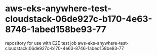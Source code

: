 # aws-eks-anywhere-test-cloudstack-06de927c-b170-4e63-8746-1abed158be93-77
repository for use with E2E test job aws-eks-anywhere-test-cloudstack:06de927c-b170-4e63-8746-1abed158be93-77
